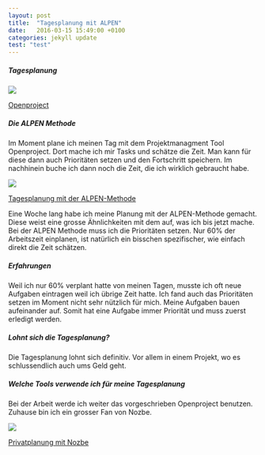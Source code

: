 ```yaml
---
layout: post
title:  "Tagesplanung mit ALPEN"
date:   2016-03-15 15:49:00 +0100
categories: jekyll update
test: "test"
---
```

##### Tagesplanung

<div class="thumbnail">
	<img src="http://4.bp.blogspot.com/-UpnDGrF3OEY/VHw6CBn4_jI/AAAAAAAAAGM/vzgpVUw2Jic/s1600/A03-Backlogs-NoShadow.png" class="img-responsive">
	<p class="text-center">
		<a href="https://www.openproject.org/de/">
			Openproject
		</a>
	</p>
</div>

##### Die ALPEN Methode

Im Moment plane ich meinen Tag mit dem Projektmanagment Tool Openproject. Dort mache ich mir Tasks und schätze die Zeit. Man kann für diese dann auch Prioritäten setzen und den Fortschritt speichern. Im nachhinein buche ich dann noch die Zeit, die ich wirklich gebraucht habe.

<div class="thumbnail">
	<img src="http://www.landsiedel-seminare.de/images/alpen-methode.jpg" class="img-responsive">
	<p class="text-center">
		<a href="http://www.landsiedel-seminare.de/nlp-e-mail-training/coaching/12-tagesplanung-mit-der-alpen-methode.html">Tagesplanung mit der ALPEN-Methode</a>
	</p>
</div>

Eine Woche lang habe ich meine Planung mit der ALPEN-Methode gemacht. Diese weist eine grosse Ähnlichkeiten mit dem auf, was ich bis jetzt mache. Bei der ALPEN Methode muss ich die Prioritäten setzen. Nur 60% der Arbeitszeit einplanen, ist natürlich ein bisschen spezifischer, wie einfach direkt die Zeit schätzen.

##### Erfahrungen
Weil ich nur 60% verplant hatte von meinen Tagen, musste ich oft neue Aufgaben eintragen weil ich übrige Zeit hatte. Ich fand auch das Prioritäten setzen im Moment nicht sehr nützlich für mich. Meine Aufgaben bauen aufeinander auf. Somit hat eine Aufgabe immer Priorität und muss zuerst erledigt werden.

##### Lohnt sich die Tagesplanung?
Die Tagesplanung lohnt sich definitiv. Vor allem in einem Projekt, wo es schlussendlich auch ums Geld geht.

##### Welche Tools verwende ich für meine Tagesplanung
Bei der Arbeit werde ich weiter das vorgeschrieben Openproject benutzen. Zuhause bin ich ein grosser Fan von Nozbe.

<div class="thumbnail">
	<img src="http://i.imgur.com/yeb8OMy.png" class="img-responsive">
	<p class="text-center">
		<a href="https://nozbe.com">
			Privatplanung mit Nozbe
		</a>
	</p>
</div>